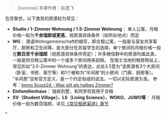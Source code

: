 > [success] 本章作者：赵逸飞

在苏黎世，以下类型的房源较为常见：

* **Studio / 1-Zimmer Wohnung / 1.5-Zimmer Wohnung**： 单人公寓，月租价格一般为**千余瑞郎或更高**，视房源具体条件（如所处地点）而定
* **WG**： 德语Wohngemeinschaft的缩写，即合租公寓，一般是与室友共享客厅、厨房和卫生间等，是大部分在苏留学生的选择，单个房间的月租价格一般在**数百至千余瑞郎**（视房源具体条件而定）；许多微信群中的房源均属此类，一般是将合租公寓中的一个或多个房间用来招租。
  在瑞士当地的租房网站上，常见形如“3.5-Zimmer Wohnung”的表达，此处3.5意为“该房源有3个大房间（卧室、书房、客厅等）和1个被称为”半间房“的小房间（门廊、厨房等）。
  ”半间房“没有官方定义，是一个约定俗成的说法，一切以实际房源为准。
  参考：[Immo Scout24 - Was gilt als halbes Zimmer?](https://www.immoscout24.ch/c/de/immobilien-magazin/umziehen/umzugsplanung/definition-halbes-zimmer-schweiz)
* **Einfamilienhaus**： 独栋别墅，有同学将其用于合租
* **SV（Student Village）、LS（Living Science）、WOKO、JUWO等**： 月租价格一般为数百瑞郎，详见[《常见租房渠道》章节](../sources.md)

^
